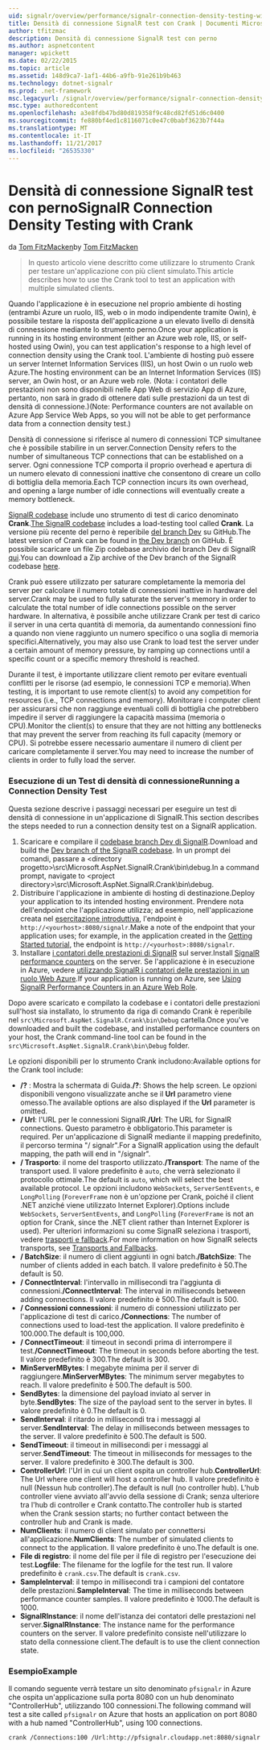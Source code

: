 ```yaml
---
uid: signalr/overview/performance/signalr-connection-density-testing-with-crank
title: Densità di connessione SignalR test con Crank | Documenti Microsoft
author: tfitzmac
description: Densità di connessione SignalR test con perno
ms.author: aspnetcontent
manager: wpickett
ms.date: 02/22/2015
ms.topic: article
ms.assetid: 148d9ca7-1af1-44b6-a9fb-91e261b9b463
ms.technology: dotnet-signalr
ms.prod: .net-framework
msc.legacyurl: /signalr/overview/performance/signalr-connection-density-testing-with-crank
msc.type: authoredcontent
ms.openlocfilehash: a3e8fdb47bd80d819358f9c48cd82fd51d6c0400
ms.sourcegitcommit: fe880bf4ed1c8116071c0e47c0babf3623b7f44a
ms.translationtype: MT
ms.contentlocale: it-IT
ms.lasthandoff: 11/21/2017
ms.locfileid: "26535330"
---
```

<a name="signalr-connection-density-testing-with-crank"></a><span data-ttu-id="980e9-103">Densità di connessione SignalR test con perno</span><span class="sxs-lookup"><span data-stu-id="980e9-103">SignalR Connection Density Testing with Crank</span></span>
====================
<span data-ttu-id="980e9-104">da [Tom FitzMacken](https://github.com/tfitzmac)</span><span class="sxs-lookup"><span data-stu-id="980e9-104">by [Tom FitzMacken](https://github.com/tfitzmac)</span></span>

> <span data-ttu-id="980e9-105">In questo articolo viene descritto come utilizzare lo strumento Crank per testare un'applicazione con più client simulato.</span><span class="sxs-lookup"><span data-stu-id="980e9-105">This article describes how to use the Crank tool to test an application with multiple simulated clients.</span></span>


<span data-ttu-id="980e9-106">Quando l'applicazione è in esecuzione nel proprio ambiente di hosting (entrambi Azure un ruolo, IIS, web o in modo indipendente tramite Owin), è possibile testare la risposta dell'applicazione a un elevato livello di densità di connessione mediante lo strumento perno.</span><span class="sxs-lookup"><span data-stu-id="980e9-106">Once your application is running in its hosting environment (either an Azure web role, IIS, or self-hosted using Owin), you can test application's response to a high level of connection density using the Crank tool.</span></span> <span data-ttu-id="980e9-107">L'ambiente di hosting può essere un server Internet Information Services (IIS), un host Owin o un ruolo web Azure.</span><span class="sxs-lookup"><span data-stu-id="980e9-107">The hosting environment can be an Internet Information Services (IIS) server, an Owin host, or an Azure web role.</span></span> <span data-ttu-id="980e9-108">(Nota: i contatori delle prestazioni non sono disponibili nelle App Web di servizio App di Azure, pertanto, non sarà in grado di ottenere dati sulle prestazioni da un test di densità di connessione.)</span><span class="sxs-lookup"><span data-stu-id="980e9-108">(Note: Performance counters are not available on Azure App Service Web Apps, so you will not be able to get performance data from a connection density test.)</span></span>

<span data-ttu-id="980e9-109">Densità di connessione si riferisce al numero di connessioni TCP simultanee che è possibile stabilire in un server.</span><span class="sxs-lookup"><span data-stu-id="980e9-109">Connection Density refers to the number of simultaneous TCP connections that can be established on a server.</span></span> <span data-ttu-id="980e9-110">Ogni connessione TCP comporta il proprio overhead e apertura di un numero elevato di connessioni inattive che consentono di creare un collo di bottiglia della memoria.</span><span class="sxs-lookup"><span data-stu-id="980e9-110">Each TCP connection incurs its own overhead, and opening a large number of idle connections will eventually create a memory bottleneck.</span></span>

<span data-ttu-id="980e9-111">[SignalR codebase](https://github.com/signalr/signalr) include uno strumento di test di carico denominato **Crank**.</span><span class="sxs-lookup"><span data-stu-id="980e9-111">[The SignalR codebase](https://github.com/signalr/signalr) includes a load-testing tool called **Crank**.</span></span> <span data-ttu-id="980e9-112">La versione più recente del perno è reperibile [del branch Dev](https://github.com/SignalR/signalr/tree/dev) su GitHub.</span><span class="sxs-lookup"><span data-stu-id="980e9-112">The latest version of Crank can be found in [the Dev branch](https://github.com/SignalR/signalr/tree/dev) on GitHub.</span></span> <span data-ttu-id="980e9-113">È possibile scaricare un file Zip codebase archivio del branch Dev di SignalR [qui](https://github.com/SignalR/SignalR/archive/dev.zip).</span><span class="sxs-lookup"><span data-stu-id="980e9-113">You can download a Zip archive of the Dev branch of the SignalR codebase [here](https://github.com/SignalR/SignalR/archive/dev.zip).</span></span>

<span data-ttu-id="980e9-114">Crank può essere utilizzato per saturare completamente la memoria del server per calcolare il numero totale di connessioni inattive in hardware del server.</span><span class="sxs-lookup"><span data-stu-id="980e9-114">Crank may be used to fully saturate the server's memory in order to calculate the total number of idle connections possible on the server hardware.</span></span> <span data-ttu-id="980e9-115">In alternativa, è possibile anche utilizzare Crank per test di carico il server in una certa quantità di memoria, da aumentando connessioni fino a quando non viene raggiunto un numero specifico o una soglia di memoria specifici.</span><span class="sxs-lookup"><span data-stu-id="980e9-115">Alternatively, you may also use Crank to load test the server under a certain amount of memory pressure, by ramping up connections until a specific count or a specific memory threshold is reached.</span></span>

<span data-ttu-id="980e9-116">Durante il test, è importante utilizzare client remoto per evitare eventuali conflitti per le risorse (ad esempio, le connessioni TCP e memoria).</span><span class="sxs-lookup"><span data-stu-id="980e9-116">When testing, it is important to use remote client(s) to avoid any competition for resources (i.e., TCP connections and memory).</span></span> <span data-ttu-id="980e9-117">Monitorare i computer client per assicurarsi che non raggiunge eventuali colli di bottiglia che potrebbero impedire il server di raggiungere la capacità massima (memoria o CPU).</span><span class="sxs-lookup"><span data-stu-id="980e9-117">Monitor the client(s) to ensure that they are not hitting any bottlenecks that may prevent the server from reaching its full capacity (memory or CPU).</span></span> <span data-ttu-id="980e9-118">Si potrebbe essere necessario aumentare il numero di client per caricare completamente il server.</span><span class="sxs-lookup"><span data-stu-id="980e9-118">You may need to increase the number of clients in order to fully load the server.</span></span>

### <a name="running-a-connection-density-test"></a><span data-ttu-id="980e9-119">Esecuzione di un Test di densità di connessione</span><span class="sxs-lookup"><span data-stu-id="980e9-119">Running a Connection Density Test</span></span>

<span data-ttu-id="980e9-120">Questa sezione descrive i passaggi necessari per eseguire un test di densità di connessione in un'applicazione di SignalR.</span><span class="sxs-lookup"><span data-stu-id="980e9-120">This section describes the steps needed to run a connection density test on a SignalR application.</span></span>

1. <span data-ttu-id="980e9-121">Scaricare e compilare il [codebase branch Dev di SignalR](https://github.com/SignalR/SignalR/archive/dev.zip).</span><span class="sxs-lookup"><span data-stu-id="980e9-121">Download and build the [Dev branch of the SignalR codebase](https://github.com/SignalR/SignalR/archive/dev.zip).</span></span> <span data-ttu-id="980e9-122">In un prompt dei comandi, passare a &lt;directory progetto&gt;\src\Microsoft.AspNet.SignalR.Crank\bin\debug.</span><span class="sxs-lookup"><span data-stu-id="980e9-122">In a command prompt, navigate to &lt;project directory&gt;\src\Microsoft.AspNet.SignalR.Crank\bin\debug.</span></span>
2. <span data-ttu-id="980e9-123">Distribuire l'applicazione in ambiente di hosting di destinazione.</span><span class="sxs-lookup"><span data-stu-id="980e9-123">Deploy your application to its intended hosting environment.</span></span> <span data-ttu-id="980e9-124">Prendere nota dell'endpoint che l'applicazione utilizza; ad esempio, nell'applicazione creata nel [esercitazione introduttiva](../getting-started/tutorial-getting-started-with-signalr.md), l'endpoint è `http://<yourhost>:8080/signalr`.</span><span class="sxs-lookup"><span data-stu-id="980e9-124">Make a note of the endpoint that your application uses; for example, in the application created in the [Getting Started tutorial](../getting-started/tutorial-getting-started-with-signalr.md), the endpoint is `http://<yourhost>:8080/signalr`.</span></span>
3. <span data-ttu-id="980e9-125">Installare [i contatori delle prestazioni di SignalR](signalr-performance.md#perfcounters) sul server.</span><span class="sxs-lookup"><span data-stu-id="980e9-125">Install [SignalR performance counters](signalr-performance.md#perfcounters) on the server.</span></span> <span data-ttu-id="980e9-126">Se l'applicazione è in esecuzione in Azure, vedere [utilizzando SignalR i contatori delle prestazioni in un ruolo Web Azure](using-signalr-performance-counters-in-an-azure-web-role.md).</span><span class="sxs-lookup"><span data-stu-id="980e9-126">If your application is running on Azure, see [Using SignalR Performance Counters in an Azure Web Role](using-signalr-performance-counters-in-an-azure-web-role.md).</span></span>

<span data-ttu-id="980e9-127">Dopo avere scaricato e compilato la codebase e i contatori delle prestazioni sull'host sia installato, lo strumento da riga di comando Crank è reperibile nel `src\Microsoft.AspNet.SignalR.Crank\bin\Debug` cartella.</span><span class="sxs-lookup"><span data-stu-id="980e9-127">Once you've downloaded and built the codebase, and installed performance counters on your host, the Crank command-line tool can be found in the `src\Microsoft.AspNet.SignalR.Crank\bin\Debug` folder.</span></span>

<span data-ttu-id="980e9-128">Le opzioni disponibili per lo strumento Crank includono:</span><span class="sxs-lookup"><span data-stu-id="980e9-128">Available options for the Crank tool include:</span></span>

- <span data-ttu-id="980e9-129">**/?** : Mostra la schermata di Guida.</span><span class="sxs-lookup"><span data-stu-id="980e9-129">**/?**: Shows the help screen.</span></span> <span data-ttu-id="980e9-130">Le opzioni disponibili vengono visualizzate anche se il **Url** parametro viene omesso.</span><span class="sxs-lookup"><span data-stu-id="980e9-130">The available options are also displayed if the **Url** parameter is omitted.</span></span>
- <span data-ttu-id="980e9-131">**/ Url**: l'URL per le connessioni SignalR.</span><span class="sxs-lookup"><span data-stu-id="980e9-131">**/Url**: The URL for SignalR connections.</span></span> <span data-ttu-id="980e9-132">Questo parametro è obbligatorio.</span><span class="sxs-lookup"><span data-stu-id="980e9-132">This parameter is required.</span></span> <span data-ttu-id="980e9-133">Per un'applicazione di SignalR mediante il mapping predefinito, il percorso termina "/ signalr".</span><span class="sxs-lookup"><span data-stu-id="980e9-133">For a SignalR application using the default mapping, the path will end in "/signalr".</span></span>
- <span data-ttu-id="980e9-134">**/ Trasporto**: il nome del trasporto utilizzato.</span><span class="sxs-lookup"><span data-stu-id="980e9-134">**/Transport**: The name of the transport used.</span></span> <span data-ttu-id="980e9-135">Il valore predefinito è `auto`, che verrà selezionato il protocollo ottimale.</span><span class="sxs-lookup"><span data-stu-id="980e9-135">The default is `auto`, which will select the best available protocol.</span></span> <span data-ttu-id="980e9-136">Le opzioni includono `WebSockets`, `ServerSentEvents`, e `LongPolling` (`ForeverFrame` non è un'opzione per Crank, poiché il client .NET anziché viene utilizzato Internet Explorer).</span><span class="sxs-lookup"><span data-stu-id="980e9-136">Options include `WebSockets`, `ServerSentEvents`, and `LongPolling` (`ForeverFrame` is not an option for Crank, since the .NET client rather than Internet Explorer is used).</span></span> <span data-ttu-id="980e9-137">Per ulteriori informazioni su come SignalR seleziona i trasporti, vedere [trasporti e fallback](../getting-started/introduction-to-signalr.md#transports).</span><span class="sxs-lookup"><span data-stu-id="980e9-137">For more information on how SignalR selects transports, see [Transports and Fallbacks](../getting-started/introduction-to-signalr.md#transports).</span></span>
- <span data-ttu-id="980e9-138">**/ BatchSize**: il numero di client aggiunti in ogni batch.</span><span class="sxs-lookup"><span data-stu-id="980e9-138">**/BatchSize**: The number of clients added in each batch.</span></span> <span data-ttu-id="980e9-139">Il valore predefinito è 50.</span><span class="sxs-lookup"><span data-stu-id="980e9-139">The default is 50.</span></span>
- <span data-ttu-id="980e9-140">**/ ConnectInterval**: l'intervallo in millisecondi tra l'aggiunta di connessioni.</span><span class="sxs-lookup"><span data-stu-id="980e9-140">**/ConnectInterval**: The interval in milliseconds between adding connections.</span></span> <span data-ttu-id="980e9-141">Il valore predefinito è 500.</span><span class="sxs-lookup"><span data-stu-id="980e9-141">The default is 500.</span></span>
- <span data-ttu-id="980e9-142">**/ Connessioni connessioni**: il numero di connessioni utilizzato per l'applicazione di test di carico.</span><span class="sxs-lookup"><span data-stu-id="980e9-142">**/Connections**: The number of connections used to load-test the application.</span></span> <span data-ttu-id="980e9-143">Il valore predefinito è 100.000.</span><span class="sxs-lookup"><span data-stu-id="980e9-143">The default is 100,000.</span></span>
- <span data-ttu-id="980e9-144">**/ ConnectTimeout**: il timeout in secondi prima di interrompere il test.</span><span class="sxs-lookup"><span data-stu-id="980e9-144">**/ConnectTimeout**: The timeout in seconds before aborting the test.</span></span> <span data-ttu-id="980e9-145">Il valore predefinito è 300.</span><span class="sxs-lookup"><span data-stu-id="980e9-145">The default is 300.</span></span>
- <span data-ttu-id="980e9-146">**MinServerMBytes**: I megabyte minima per il server di raggiungere.</span><span class="sxs-lookup"><span data-stu-id="980e9-146">**MinServerMBytes**: The minimum server megabytes to reach.</span></span> <span data-ttu-id="980e9-147">Il valore predefinito è 500.</span><span class="sxs-lookup"><span data-stu-id="980e9-147">The default is 500.</span></span>
- <span data-ttu-id="980e9-148">**SendBytes**: la dimensione del payload inviato al server in byte.</span><span class="sxs-lookup"><span data-stu-id="980e9-148">**SendBytes**: The size of the payload sent to the server in bytes.</span></span> <span data-ttu-id="980e9-149">Il valore predefinito è 0.</span><span class="sxs-lookup"><span data-stu-id="980e9-149">The default is 0.</span></span>
- <span data-ttu-id="980e9-150">**SendInterval**: il ritardo in millisecondi tra i messaggi al server.</span><span class="sxs-lookup"><span data-stu-id="980e9-150">**SendInterval**: The delay in milliseconds between messages to the server.</span></span> <span data-ttu-id="980e9-151">Il valore predefinito è 500.</span><span class="sxs-lookup"><span data-stu-id="980e9-151">The default is 500.</span></span>
- <span data-ttu-id="980e9-152">**SendTimeout**: il timeout in millisecondi per i messaggi al server.</span><span class="sxs-lookup"><span data-stu-id="980e9-152">**SendTimeout**: The timeout in milliseconds for messages to the server.</span></span> <span data-ttu-id="980e9-153">Il valore predefinito è 300.</span><span class="sxs-lookup"><span data-stu-id="980e9-153">The default is 300.</span></span>
- <span data-ttu-id="980e9-154">**ControllerUrl**: l'Url in cui un client ospita un controller hub.</span><span class="sxs-lookup"><span data-stu-id="980e9-154">**ControllerUrl**: The Url where one client will host a controller hub.</span></span> <span data-ttu-id="980e9-155">Il valore predefinito è null (Nessun hub controller).</span><span class="sxs-lookup"><span data-stu-id="980e9-155">The default is null (no controller hub).</span></span> <span data-ttu-id="980e9-156">L'hub controller viene avviato all'avvio della sessione di Crank; senza ulteriore tra l'hub di controller e Crank contatto.</span><span class="sxs-lookup"><span data-stu-id="980e9-156">The controller hub is started when the Crank session starts; no further contact between the controller hub and Crank is made.</span></span>
- <span data-ttu-id="980e9-157">**NumClients**: il numero di client simulato per connettersi all'applicazione.</span><span class="sxs-lookup"><span data-stu-id="980e9-157">**NumClients**: The number of simulated clients to connect to the application.</span></span> <span data-ttu-id="980e9-158">Il valore predefinito è uno.</span><span class="sxs-lookup"><span data-stu-id="980e9-158">The default is one.</span></span>
- <span data-ttu-id="980e9-159">**File di registro**: il nome del file per il file di registro per l'esecuzione dei test.</span><span class="sxs-lookup"><span data-stu-id="980e9-159">**Logfile**: The filename for the logfile for the test run.</span></span> <span data-ttu-id="980e9-160">Il valore predefinito è `crank.csv`.</span><span class="sxs-lookup"><span data-stu-id="980e9-160">The default is `crank.csv`.</span></span>
- <span data-ttu-id="980e9-161">**SampleInterval**: il tempo in millisecondi tra i campioni del contatore delle prestazioni.</span><span class="sxs-lookup"><span data-stu-id="980e9-161">**SampleInterval**: The time in milliseconds between performance counter samples.</span></span> <span data-ttu-id="980e9-162">Il valore predefinito è 1000.</span><span class="sxs-lookup"><span data-stu-id="980e9-162">The default is 1000.</span></span>
- <span data-ttu-id="980e9-163">**SignalRInstance**: il nome dell'istanza dei contatori delle prestazioni nel server.</span><span class="sxs-lookup"><span data-stu-id="980e9-163">**SignalRInstance**: The instance name for the performance counters on the server.</span></span> <span data-ttu-id="980e9-164">Il valore predefinito consiste nell'utilizzare lo stato della connessione client.</span><span class="sxs-lookup"><span data-stu-id="980e9-164">The default is to use the client connection state.</span></span>

### <a name="example"></a><span data-ttu-id="980e9-165">Esempio</span><span class="sxs-lookup"><span data-stu-id="980e9-165">Example</span></span>

<span data-ttu-id="980e9-166">Il comando seguente verrà testare un sito denominato `pfsignalr` in Azure che ospita un'applicazione sulla porta 8080 con un hub denominato "ControllerHub", utilizzando 100 connessioni.</span><span class="sxs-lookup"><span data-stu-id="980e9-166">The following command will test a site called `pfsignalr` on Azure that hosts an application on port 8080 with a hub named "ControllerHub", using 100 connections.</span></span>

`crank /Connections:100 /Url:http://pfsignalr.cloudapp.net:8080/signalr`
